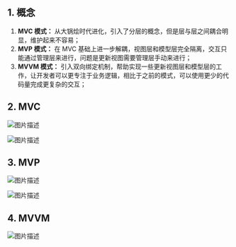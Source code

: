 ## 1. 概念

1. **MVC 模式：** 从大锅烩时代进化，引入了分层的概念，但是层与层之间耦合明显，维护起来不容易；
2. **MVP 模式：** 在 MVC 基础上进一步解耦，视图层和模型层完全隔离，交互只能通过管理层来进行，问题是更新视图需要管理层手动来进行；
3. **MVVM 模式：** 引入双向绑定机制，帮助实现一些更新视图层和模型层的工作，让开发者可以更专注于业务逻辑，相比于之前的模式，可以使用更少的代码量完成更复杂的交互；





## 2. MVC

![图片描述](https://img1.sycdn.imooc.com/5d43fcaf0001732c04960294.png)

![图片描述](https://img1.sycdn.imooc.com/5d43fd0e0001078804960301.png)

## 3. MVP

![图片描述](https://img1.sycdn.imooc.com/5d43fd2d000156fb04960301.png)

![图片描述](https://img1.sycdn.imooc.com/5d43fd4200012bc604960301.png)



## 4. MVVM

![图片描述](https://img1.sycdn.imooc.com/5d43fd5d00010ea604960301.png)